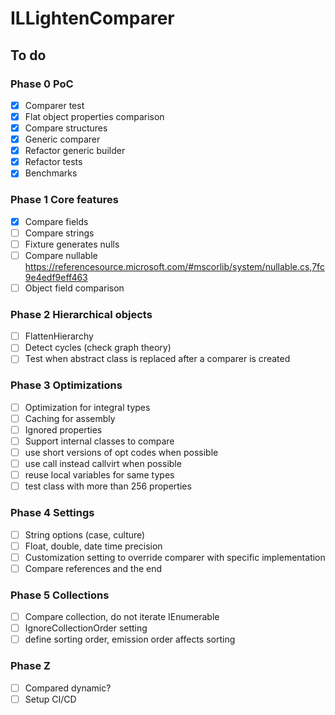 # ILLightenComparer

## To do

### Phase 0 PoC

- [x] Comparer test
- [x] Flat object properties comparison
- [x] Compare structures
- [x] Generic comparer
- [x] Refactor generic builder
- [x] Refactor tests
- [x] Benchmarks

### Phase 1 Core features

- [x] Compare fields
- [ ] Compare strings
- [ ] Fixture generates nulls
- [ ] Compare nullable https://referencesource.microsoft.com/#mscorlib/system/nullable.cs,7fc9e4edf9eff463
- [ ] Object field comparison

### Phase 2 Hierarchical objects

- [ ] FlattenHierarchy
- [ ] Detect cycles (check graph theory)
- [ ] Test when abstract class is replaced after a comparer is created

### Phase 3 Optimizations

- [ ] Optimization for integral types
- [ ] Caching for assembly
- [ ] Ignored properties
- [ ] Support internal classes to compare
- [ ] use short versions of opt codes when possible
- [ ] use call instead callvirt when possible
- [ ] reuse local variables for same types
- [ ] test class with more than 256 properties

### Phase 4 Settings

- [ ] String options (case, culture)
- [ ] Float, double, date time precision
- [ ] Customization setting to override comparer with specific implementation
- [ ] Compare references and the end

### Phase 5 Collections

- [ ] Compare collection, do not iterate IEnumerable
- [ ] IgnoreCollectionOrder setting
- [ ] define sorting order, emission order affects sorting

### Phase Z

- [ ] Compared dynamic?
- [ ] Setup CI/CD
